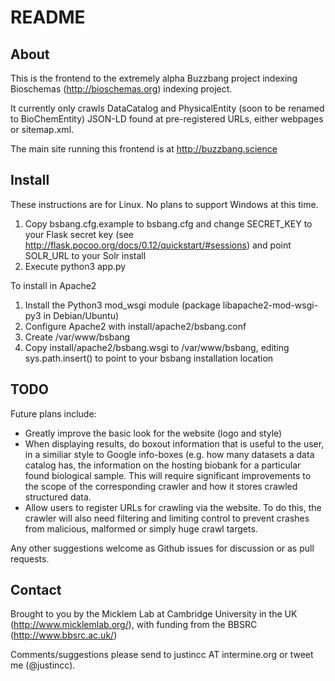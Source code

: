 # README #

## About ##

This is the frontend to the extremely alpha Buzzbang project indexing Bioschemas (http://bioschemas.org) indexing project.

It currently only crawls DataCatalog and PhysicalEntity (soon to be renamed to BioChemEntity) JSON-LD found at pre-registered
URLs, either webpages or sitemap.xml. 

The main site running this frontend is at http://buzzbang.science

## Install ##

These instructions are for Linux.  No plans to support Windows at this time.

1. Copy bsbang.cfg.example to bsbang.cfg and change SECRET_KEY to your Flask secret key
 (see http://flask.pocoo.org/docs/0.12/quickstart/#sessions) and point SOLR_URL to your Solr install
2. Execute python3 app.py

To install in Apache2
1. Install the Python3 mod_wsgi module (package libapache2-mod-wsgi-py3 in Debian/Ubuntu)
2. Configure Apache2 with install/apache2/bsbang.conf
3. Create /var/www/bsbang
4. Copy install/apache2/bsbang.wsgi to /var/www/bsbang, editing sys.path.insert() to point to your bsbang installation location

## TODO ##
Future plans include:

* Greatly improve the basic look for the website (logo and style)
* When displaying results, do boxout information that is useful to the user, in a similiar style to Google info-boxes
 (e.g. how many datasets a data catalog has, the information on the hosting biobank for a particular found biological sample.
 This will require significant improvements to the scope of the corresponding crawler and how it stores crawled
 structured data.
* Allow users to register URLs for crawling via the website. To do this, the crawler will also need filtering and 
limiting control to prevent crashes from malicious, malformed or simply huge crawl targets.

Any other suggestions welcome as Github issues for discussion or as pull requests.

## Contact ##
Brought to you by the Micklem Lab at Cambridge University in the UK (http://www.micklemlab.org/), with funding from the
BBSRC (http://www.bbsrc.ac.uk/)

Comments/suggestions please send to justincc AT intermine.org or tweet me (@justincc).
